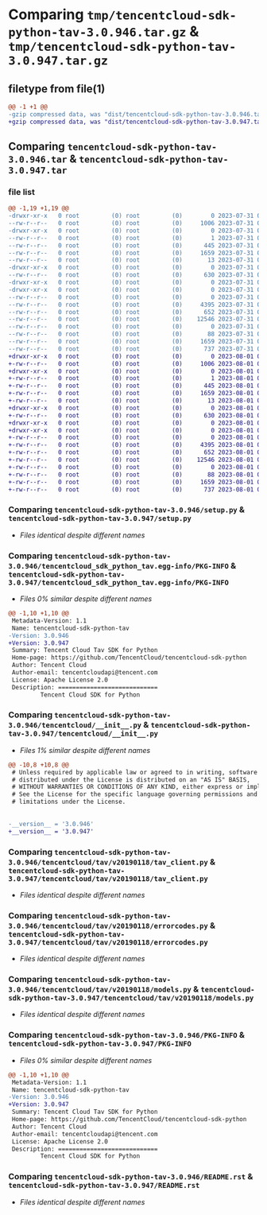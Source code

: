 # Comparing `tmp/tencentcloud-sdk-python-tav-3.0.946.tar.gz` & `tmp/tencentcloud-sdk-python-tav-3.0.947.tar.gz`

## filetype from file(1)

```diff
@@ -1 +1 @@
-gzip compressed data, was "dist/tencentcloud-sdk-python-tav-3.0.946.tar", last modified: Mon Jul 31 00:35:53 2023, max compression
+gzip compressed data, was "dist/tencentcloud-sdk-python-tav-3.0.947.tar", last modified: Tue Aug  1 00:56:10 2023, max compression
```

## Comparing `tencentcloud-sdk-python-tav-3.0.946.tar` & `tencentcloud-sdk-python-tav-3.0.947.tar`

### file list

```diff
@@ -1,19 +1,19 @@
-drwxr-xr-x   0 root         (0) root         (0)        0 2023-07-31 00:35:53.000000 tencentcloud-sdk-python-tav-3.0.946/
--rw-r--r--   0 root         (0) root         (0)     1006 2023-07-31 00:35:53.000000 tencentcloud-sdk-python-tav-3.0.946/setup.py
-drwxr-xr-x   0 root         (0) root         (0)        0 2023-07-31 00:35:53.000000 tencentcloud-sdk-python-tav-3.0.946/tencentcloud_sdk_python_tav.egg-info/
--rw-r--r--   0 root         (0) root         (0)        1 2023-07-31 00:35:53.000000 tencentcloud-sdk-python-tav-3.0.946/tencentcloud_sdk_python_tav.egg-info/dependency_links.txt
--rw-r--r--   0 root         (0) root         (0)      445 2023-07-31 00:35:53.000000 tencentcloud-sdk-python-tav-3.0.946/tencentcloud_sdk_python_tav.egg-info/SOURCES.txt
--rw-r--r--   0 root         (0) root         (0)     1659 2023-07-31 00:35:53.000000 tencentcloud-sdk-python-tav-3.0.946/tencentcloud_sdk_python_tav.egg-info/PKG-INFO
--rw-r--r--   0 root         (0) root         (0)       13 2023-07-31 00:35:53.000000 tencentcloud-sdk-python-tav-3.0.946/tencentcloud_sdk_python_tav.egg-info/top_level.txt
-drwxr-xr-x   0 root         (0) root         (0)        0 2023-07-31 00:35:53.000000 tencentcloud-sdk-python-tav-3.0.946/tencentcloud/
--rw-r--r--   0 root         (0) root         (0)      630 2023-07-31 00:35:53.000000 tencentcloud-sdk-python-tav-3.0.946/tencentcloud/__init__.py
-drwxr-xr-x   0 root         (0) root         (0)        0 2023-07-31 00:35:53.000000 tencentcloud-sdk-python-tav-3.0.946/tencentcloud/tav/
-drwxr-xr-x   0 root         (0) root         (0)        0 2023-07-31 00:35:53.000000 tencentcloud-sdk-python-tav-3.0.946/tencentcloud/tav/v20190118/
--rw-r--r--   0 root         (0) root         (0)        0 2023-07-31 00:35:53.000000 tencentcloud-sdk-python-tav-3.0.946/tencentcloud/tav/v20190118/__init__.py
--rw-r--r--   0 root         (0) root         (0)     4395 2023-07-31 00:35:53.000000 tencentcloud-sdk-python-tav-3.0.946/tencentcloud/tav/v20190118/tav_client.py
--rw-r--r--   0 root         (0) root         (0)      652 2023-07-31 00:35:53.000000 tencentcloud-sdk-python-tav-3.0.946/tencentcloud/tav/v20190118/errorcodes.py
--rw-r--r--   0 root         (0) root         (0)    12546 2023-07-31 00:35:53.000000 tencentcloud-sdk-python-tav-3.0.946/tencentcloud/tav/v20190118/models.py
--rw-r--r--   0 root         (0) root         (0)        0 2023-07-31 00:35:53.000000 tencentcloud-sdk-python-tav-3.0.946/tencentcloud/tav/__init__.py
--rw-r--r--   0 root         (0) root         (0)       88 2023-07-31 00:35:53.000000 tencentcloud-sdk-python-tav-3.0.946/setup.cfg
--rw-r--r--   0 root         (0) root         (0)     1659 2023-07-31 00:35:53.000000 tencentcloud-sdk-python-tav-3.0.946/PKG-INFO
--rw-r--r--   0 root         (0) root         (0)      737 2023-07-31 00:35:53.000000 tencentcloud-sdk-python-tav-3.0.946/README.rst
+drwxr-xr-x   0 root         (0) root         (0)        0 2023-08-01 00:56:10.000000 tencentcloud-sdk-python-tav-3.0.947/
+-rw-r--r--   0 root         (0) root         (0)     1006 2023-08-01 00:56:10.000000 tencentcloud-sdk-python-tav-3.0.947/setup.py
+drwxr-xr-x   0 root         (0) root         (0)        0 2023-08-01 00:56:10.000000 tencentcloud-sdk-python-tav-3.0.947/tencentcloud_sdk_python_tav.egg-info/
+-rw-r--r--   0 root         (0) root         (0)        1 2023-08-01 00:56:10.000000 tencentcloud-sdk-python-tav-3.0.947/tencentcloud_sdk_python_tav.egg-info/dependency_links.txt
+-rw-r--r--   0 root         (0) root         (0)      445 2023-08-01 00:56:10.000000 tencentcloud-sdk-python-tav-3.0.947/tencentcloud_sdk_python_tav.egg-info/SOURCES.txt
+-rw-r--r--   0 root         (0) root         (0)     1659 2023-08-01 00:56:10.000000 tencentcloud-sdk-python-tav-3.0.947/tencentcloud_sdk_python_tav.egg-info/PKG-INFO
+-rw-r--r--   0 root         (0) root         (0)       13 2023-08-01 00:56:10.000000 tencentcloud-sdk-python-tav-3.0.947/tencentcloud_sdk_python_tav.egg-info/top_level.txt
+drwxr-xr-x   0 root         (0) root         (0)        0 2023-08-01 00:56:10.000000 tencentcloud-sdk-python-tav-3.0.947/tencentcloud/
+-rw-r--r--   0 root         (0) root         (0)      630 2023-08-01 00:56:10.000000 tencentcloud-sdk-python-tav-3.0.947/tencentcloud/__init__.py
+drwxr-xr-x   0 root         (0) root         (0)        0 2023-08-01 00:56:10.000000 tencentcloud-sdk-python-tav-3.0.947/tencentcloud/tav/
+drwxr-xr-x   0 root         (0) root         (0)        0 2023-08-01 00:56:10.000000 tencentcloud-sdk-python-tav-3.0.947/tencentcloud/tav/v20190118/
+-rw-r--r--   0 root         (0) root         (0)        0 2023-08-01 00:56:10.000000 tencentcloud-sdk-python-tav-3.0.947/tencentcloud/tav/v20190118/__init__.py
+-rw-r--r--   0 root         (0) root         (0)     4395 2023-08-01 00:56:10.000000 tencentcloud-sdk-python-tav-3.0.947/tencentcloud/tav/v20190118/tav_client.py
+-rw-r--r--   0 root         (0) root         (0)      652 2023-08-01 00:56:10.000000 tencentcloud-sdk-python-tav-3.0.947/tencentcloud/tav/v20190118/errorcodes.py
+-rw-r--r--   0 root         (0) root         (0)    12546 2023-08-01 00:56:10.000000 tencentcloud-sdk-python-tav-3.0.947/tencentcloud/tav/v20190118/models.py
+-rw-r--r--   0 root         (0) root         (0)        0 2023-08-01 00:56:10.000000 tencentcloud-sdk-python-tav-3.0.947/tencentcloud/tav/__init__.py
+-rw-r--r--   0 root         (0) root         (0)       88 2023-08-01 00:56:10.000000 tencentcloud-sdk-python-tav-3.0.947/setup.cfg
+-rw-r--r--   0 root         (0) root         (0)     1659 2023-08-01 00:56:10.000000 tencentcloud-sdk-python-tav-3.0.947/PKG-INFO
+-rw-r--r--   0 root         (0) root         (0)      737 2023-08-01 00:56:10.000000 tencentcloud-sdk-python-tav-3.0.947/README.rst
```

### Comparing `tencentcloud-sdk-python-tav-3.0.946/setup.py` & `tencentcloud-sdk-python-tav-3.0.947/setup.py`

 * *Files identical despite different names*

### Comparing `tencentcloud-sdk-python-tav-3.0.946/tencentcloud_sdk_python_tav.egg-info/PKG-INFO` & `tencentcloud-sdk-python-tav-3.0.947/tencentcloud_sdk_python_tav.egg-info/PKG-INFO`

 * *Files 0% similar despite different names*

```diff
@@ -1,10 +1,10 @@
 Metadata-Version: 1.1
 Name: tencentcloud-sdk-python-tav
-Version: 3.0.946
+Version: 3.0.947
 Summary: Tencent Cloud Tav SDK for Python
 Home-page: https://github.com/TencentCloud/tencentcloud-sdk-python
 Author: Tencent Cloud
 Author-email: tencentcloudapi@tencent.com
 License: Apache License 2.0
 Description: ============================
         Tencent Cloud SDK for Python
```

### Comparing `tencentcloud-sdk-python-tav-3.0.946/tencentcloud/__init__.py` & `tencentcloud-sdk-python-tav-3.0.947/tencentcloud/__init__.py`

 * *Files 1% similar despite different names*

```diff
@@ -10,8 +10,8 @@
 # Unless required by applicable law or agreed to in writing, software
 # distributed under the License is distributed on an "AS IS" BASIS,
 # WITHOUT WARRANTIES OR CONDITIONS OF ANY KIND, either express or implied.
 # See the License for the specific language governing permissions and
 # limitations under the License.
 
 
-__version__ = '3.0.946'
+__version__ = '3.0.947'
```

### Comparing `tencentcloud-sdk-python-tav-3.0.946/tencentcloud/tav/v20190118/tav_client.py` & `tencentcloud-sdk-python-tav-3.0.947/tencentcloud/tav/v20190118/tav_client.py`

 * *Files identical despite different names*

### Comparing `tencentcloud-sdk-python-tav-3.0.946/tencentcloud/tav/v20190118/errorcodes.py` & `tencentcloud-sdk-python-tav-3.0.947/tencentcloud/tav/v20190118/errorcodes.py`

 * *Files identical despite different names*

### Comparing `tencentcloud-sdk-python-tav-3.0.946/tencentcloud/tav/v20190118/models.py` & `tencentcloud-sdk-python-tav-3.0.947/tencentcloud/tav/v20190118/models.py`

 * *Files identical despite different names*

### Comparing `tencentcloud-sdk-python-tav-3.0.946/PKG-INFO` & `tencentcloud-sdk-python-tav-3.0.947/PKG-INFO`

 * *Files 0% similar despite different names*

```diff
@@ -1,10 +1,10 @@
 Metadata-Version: 1.1
 Name: tencentcloud-sdk-python-tav
-Version: 3.0.946
+Version: 3.0.947
 Summary: Tencent Cloud Tav SDK for Python
 Home-page: https://github.com/TencentCloud/tencentcloud-sdk-python
 Author: Tencent Cloud
 Author-email: tencentcloudapi@tencent.com
 License: Apache License 2.0
 Description: ============================
         Tencent Cloud SDK for Python
```

### Comparing `tencentcloud-sdk-python-tav-3.0.946/README.rst` & `tencentcloud-sdk-python-tav-3.0.947/README.rst`

 * *Files identical despite different names*

